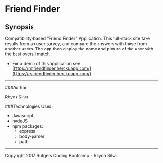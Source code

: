 # Friend Finder

## Synopsis

Compatibility-based "Friend Finder" Application.  This full-stack site take results from an user survey, and compare the answers with those from another users.  The app then display the name and picture of the user with the best overall match.

* For a demo of this application see: [https://rsfriendfinder.herokuapp.com/](https://rsfriendfinder.herokuapp.com/)

***
###Author

Rhyna Silva 

###Technologies Used:

* Javascript
* nodeJS
* npm packages:
  *  express
  *  body-parser
  *  path


***
Copyright 2017 Rutgers Coding Bootcamp - Rhyna Silva